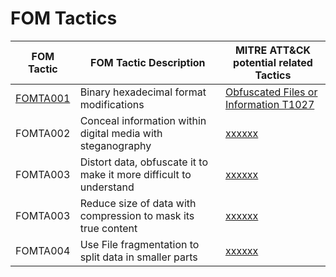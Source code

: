 # FOM Tactics

| FOM Tactic                                                                  | FOM Tactic Description                                             | MITRE ATT&CK potential related Tactics                                              |
| --------------------------------------------------------------------------- | ------------------------------------------------------------------ | ----------------------------------------------------------------------------------- |
| [FOMTA001](https://github.com/blue101010/FOM/blob/main/tactics/FOMTA001.md) | Binary hexadecimal format modifications                            | [Obfuscated Files or Information T1027](https://attack.mitre.org/techniques/T1027/) |
| FOMTA002                                                                    | Conceal information within digital media with steganography        | [xxxxxx](https://attack.mitre.org/techniques/T1xxx/)                                |
| FOMTA003                                                                    | Distort data, obfuscate it to make it more difficult to understand | [xxxxxx](https://attack.mitre.org/techniques/T1xxx/)                                |
| FOMTA003                                                                    | Reduce size of data with compression to mask its true content      | [xxxxxx](https://attack.mitre.org/techniques/T1xxx/)                                |
| FOMTA004                                                                    | Use File fragmentation to split data in smaller parts              | [xxxxxx](https://attack.mitre.org/techniques/T1xxx/)                                |


